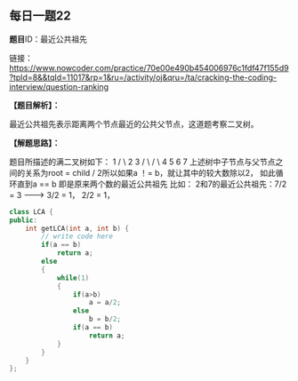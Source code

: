## 每日一题22



**题目**ID：最近公共祖先

链接：https://www.nowcoder.com/practice/70e00e490b454006976c1fdf47f155d9?tpId=8&&tqId=11017&rp=1&ru=/activity/oj&qru=/ta/cracking-the-coding-interview/question-ranking

**【题目解析】：**

最近公共祖先表示距离两个节点最近的公共父节点，这道题考察二叉树。

**【解题思路】：**

题目所描述的满二叉树如下： 1 / \ 2 3 / \ / \ 4 5 6 7 上述树中子节点与父节点之间的关系为root = child / 2所以如果a ！= b，就让其中的较大数除以2， 如此循环直到a == b 即是原来两个数的最近公共祖先 比如： 2和7的最近公共祖先：7/2 = 3 ---> 3/2 = 1， 2/2 = 1，

```cpp
class LCA {
public:
    int getLCA(int a, int b) {
        // write code here
        if(a == b)
            return a;
        else
        {
            while(1)
            {
                if(a>b)
                    a = a/2;
                else
                    b = b/2;
                if(a == b)
                    return a;
            }
        }
    }
};
```

